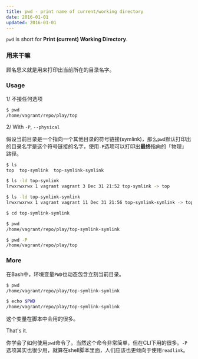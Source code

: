 ```yaml
---
title: pwd - print name of current/working directory
date: 2016-01-01
updated: 2016-01-01
---
```

`pwd` is short for **Print (current) Working Directory**.

### 用来干嘛

顾名思义就是用来打印出当前所在的目录名字。


### Usage

1/ 不接任何选项

```sh
$ pwd
/home/vagrant/repo/play/top
```

2/ With `-P`, `--physical`

假设当前目录是一个指向一个其他目录的符号链接(symlink)，那么`pwd`默认打印出的目录名字是这个符号链接的名字，使用`-P`选项可以打印出**最终**指向的「物理」路径。

```sh
$ ls
top  top-symlink  top-symlink-symlink

$ ls -ld top-symlink
lrwxrwxrwx 1 vagrant vagrant 3 Dec 31 21:52 top-symlink -> top

$ ls -ld top-symlink-symlink
lrwxrwxrwx 1 vagrant vagrant 11 Dec 31 21:56 top-symlink-symlink -> top-symlink

$ cd top-symlink-symlink

$ pwd
/home/vagrant/repo/play/top-symlink-symlink

$ pwd -P
/home/vagrant/repo/play/top
```

### More

在Bash中，环境变量`PWD`也动态包含立刻当前目录。

```sh
$ pwd
/home/vagrant/repo/play/top-symlink-symlink

$ echo $PWD
/home/vagrant/repo/play/top-symlink-symlink
```

这个变量在脚本中会用的很多。


That's it.

你学会了如何使用`pwd`命令了。当然这个命令非常简单，但在CLI下用的很多。`-P`选项其实也很少用，就算在shell脚本里面，人们应该也更倾向于使用`readlink`。
